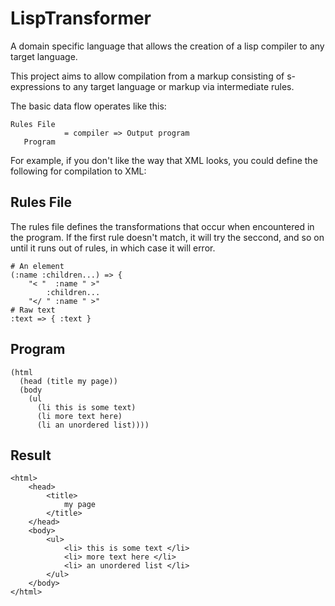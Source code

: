 LispTransformer
===============

A domain specific language that allows the creation of a lisp compiler to any target language.


This project aims to allow compilation from a markup consisting of s-expressions to any target language or markup 
via intermediate rules.  

The basic data flow operates like this:

    Rules File
                = compiler => Output program
       Program 
       
For example, if you don't like the way that XML looks, you could define the following for compilation to XML:

Rules File
----------
The rules file defines the transformations that occur when encountered in the program.
If the first rule doesn't match, it will try the seccond, and so on until it runs out of rules,
in which case it will error.

    # An element
    (:name :children...) => {
        "< "  :name " >"
            :children...
        "</ " :name " >"
    # Raw text
    :text => { :text }
        
Program
-------
    
    (html 
      (head (title my page))
      (body 
        (ul
          (li this is some text)
          (li more text here)
          (li an unordered list))))
                  
Result
------

    <html>
        <head>
            <title>
                my page 
            </title>
        </head>
        <body>
            <ul>
                <li> this is some text </li>
                <li> more text here </li>
                <li> an unordered list </li>
            </ul>
        </body>
    </html>
    
